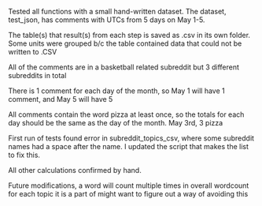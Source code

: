 Tested all functions with a small hand-written dataset. The dataset, test_json, has comments with UTCs from 5 days on May 1-5.

The table(s) that result(s) from each step is saved as .csv in its own folder. Some units were grouped b/c the table contained 
data that could not be written to .CSV

All of the comments are in a basketball related subreddit but 3 different subreddits in total

There is 1 comment for each day of the month, so May 1 will have 1 comment, and May 5 will have 5

All comments contain the word pizza at least once, so the totals for each day should be the same as the day of the month. May 3rd, 3 pizza

First run of tests found error in subreddit_topics_csv, where some subreddit names had a space after the name. I updated the
script that makes the list to fix this. 

All other calculations confirmed by hand. 

Future modifications, a word will count multiple times in overall wordcount for each topic it is a part of might want to figure out a way of avoiding this
